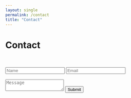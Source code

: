 ```yaml
---
layout: single
permalink: /contact
title: "Contact"
---
```


# Contact

<br/>
<br/>

<form id="contact_form" class="contact_form" action="https://152.67.217.36:5000/submit_form" method="POST">
  <div class="input_container">
    <input type="text" name="name" placeholder="Name" required/>
    <input type="email" name="email" placeholder="Email" required/>
  </div>
  <br />
  <textarea name="message" placeholder="Message" maxlength="500" required></textarea>
  <button class="btn" type="submit">Submit</button>
</form>

<script>
  const form = document.querySelector('.contact_form');

  form.addEventListener('submit', function (e) {
    e.preventDefault();
    alert('메시지가 전송되었습니다. 감사합니다!');
    this.submit();
  });
</script>
